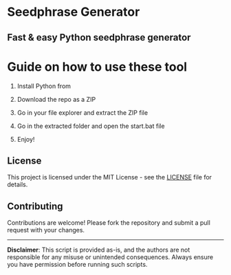 # Seedphrase Generator      
     
## Fast & easy Python seedphrase generator      
            
# Guide on how to use these tool       
          
1. Install Python from        
   
2. Download the repo as a ZIP     
  
3. Go in your file explorer and extract the ZIP file    
        
4. Go in the extracted folder and open the start.bat file     
     
5. Enjoy!       
        
## License          
    
This project is licensed under the MIT License - see the [LICENSE](LICENSE) file for details.            
   
## Contributing    
       
Contributions are welcome! Please fork the repository and submit a pull request with your changes.         
      
---    
     
**Disclaimer**: This script is provided as-is, and the authors are not responsible for any misuse or unintended consequences. Always ensure you have permission before running such scripts.        